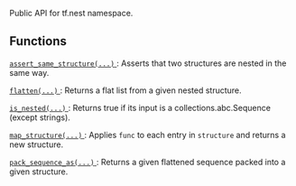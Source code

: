Public API for tf.nest namespace.

## Functions
[ `assert_same_structure(...)` ](https://tensorflow.google.cn/api_docs/python/tf/nest/assert_same_structure): Asserts that two structures are nested in the same way.

[ `flatten(...)` ](https://tensorflow.google.cn/api_docs/python/tf/nest/flatten): Returns a flat list from a given nested structure.

[ `is_nested(...)` ](https://tensorflow.google.cn/api_docs/python/tf/nest/is_nested): Returns true if its input is a collections.abc.Sequence (except strings).

[ `map_structure(...)` ](https://tensorflow.google.cn/api_docs/python/tf/nest/map_structure): Applies  `func`  to each entry in  `structure`  and returns a new structure.

[ `pack_sequence_as(...)` ](https://tensorflow.google.cn/api_docs/python/tf/nest/pack_sequence_as): Returns a given flattened sequence packed into a given structure.

